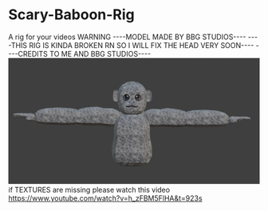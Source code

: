 # Scary-Baboon-Rig
A rig for your videos 
WARNING
----MODEL MADE BY BBG STUDIOS----
----THIS RIG IS KINDA BROKEN RN SO I WILL FIX THE HEAD VERY SOON----
----CREDITS TO ME AND BBG STUDIOS----
![Image Alt](https://github.com/Zibo0FFICIAL/Scary-Baboon-Rig/blob/7293b351b7b0376316aa922bfd4cbcbcbb352af3/Screenshot%202025-02-27%20225655.png)
if TEXTURES are missing please watch this video
https://www.youtube.com/watch?v=h_zFBM5FlHA&t=923s
